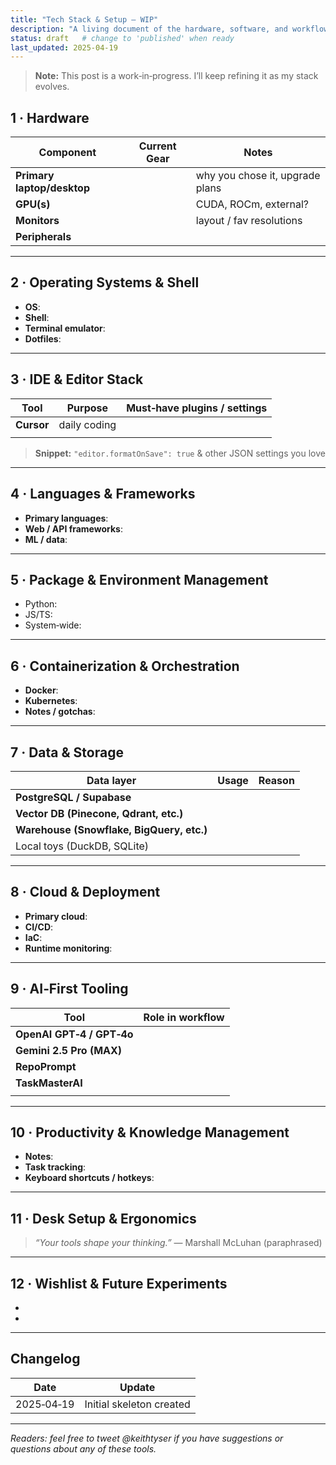 ```yaml
---
title: "Tech Stack & Setup — WIP"
description: "A living document of the hardware, software, and workflows that power my day‑to‑day as an AI/ML engineer."
status: draft   # change to 'published' when ready
last_updated: 2025‑04‑19
---
```


> **Note:** This post is a work‑in‑progress. I’ll keep refining it as my stack evolves.

## 1 · Hardware

| Component | Current Gear | Notes |
|-----------|--------------|-------|
| **Primary laptop/desktop** | <!-- TODO: model + specs --> | why you chose it, upgrade plans |
| **GPU(s)** | <!-- TODO --> | CUDA, ROCm, external? |
| **Monitors** | <!-- TODO --> | layout / fav resolutions |
| **Peripherals** | <!-- TODO: keyboard, mouse, mic, webcam --> |  |

---

## 2 · Operating Systems & Shell

- **OS**: <!-- TODO: macOS / Windows / Linux distro & version -->
- **Shell**: <!-- TODO: zsh / fish / PowerShell / etc. -->
- **Terminal emulator**: <!-- TODO: name + theme -->
- **Dotfiles**: <!-- TODO: link or brief description -->

---

## 3 · IDE & Editor Stack

| Tool | Purpose | Must‑have plugins / settings |
|------|---------|------------------------------|
| **Cursor** | daily coding | <!-- TODO --> |
| <!-- TODO: secondary editor (e.g., VS Code, Neovim) --> | | |

> **Snippet:** `"editor.formatOnSave": true` & other JSON settings you love

---

## 4 · Languages & Frameworks

- **Primary languages**: <!-- TODO -->
- **Web / API frameworks**: <!-- TODO: Next.js, FastAPI, etc. -->
- **ML / data**: <!-- TODO: PyTorch, TensorFlow, Lightning, etc. -->

---

## 5 · Package & Environment Management

- Python: <!-- TODO: conda / pyenv + Poetry / virtualenv -->
- JS/TS: <!-- TODO: npm / pnpm / yarn → why -->
- System‑wide: <!-- TODO: Homebrew, asdf, nix, etc. -->

---

## 6 · Containerization & Orchestration

- **Docker**: <!-- TODO: desktop vs CLI, compose files -->
- **Kubernetes**: <!-- TODO: local kind/minikube or cloud EKS/GKE -->
- **Notes / gotchas**: <!-- TODO -->

---

## 7 · Data & Storage

| Data layer | Usage | Reason |
|------------|-------|--------|
| **PostgreSQL / Supabase** | <!-- TODO --> | |
| **Vector DB (Pinecone, Qdrant, etc.)** | <!-- TODO --> | |
| **Warehouse (Snowflake, BigQuery, etc.)** | <!-- TODO --> | |
| Local toys (DuckDB, SQLite) | <!-- TODO --> | |

---

## 8 · Cloud & Deployment

- **Primary cloud**: <!-- TODO: AWS, GCP, Azure, Vercel, Render -->
- **CI/CD**: <!-- TODO: GitHub Actions config highlights -->
- **IaC**: <!-- TODO: Terraform, CDK, Pulumi -->
- **Runtime monitoring**: <!-- TODO: CloudWatch, Grafana, Sentry, etc. -->

---

## 9 · AI‑First Tooling

| Tool | Role in workflow |
|------|------------------|
| **OpenAI GPT‑4 / GPT‑4o** | <!-- TODO --> |
| **Gemini 2.5 Pro (MAX)** | <!-- TODO --> |
| **RepoPrompt** | <!-- TODO --> |
| **TaskMasterAI** | <!-- TODO --> |
| <!-- TODO: Copilot, Ollama, local GGUF, etc. --> | |

---

## 10 · Productivity & Knowledge Management

- **Notes**: <!-- TODO: Obsidian vault structure / plugins -->
- **Task tracking**: <!-- TODO: Linear, GitHub Projects, plain Markdown -->
- **Keyboard shortcuts / hotkeys**: <!-- TODO: your top 5 -->

---

## 11 · Desk Setup & Ergonomics

> *“Your tools shape your thinking.”* — Marshall McLuhan (paraphrased)

<!-- TODO: photo drop zone or bullet list about lighting, chair, standing desk, quirky gadgets -->

---

## 12 · Wishlist & Future Experiments

- <!-- TODO: e.g., building a homelab, picking up NixOS, trying Vector DB X -->
- <!-- TODO -->

---

## Changelog

| Date | Update |
|------|--------|
| 2025‑04‑19 | Initial skeleton created |

---

_Readers: feel free to tweet @keithtyser if you have suggestions or questions about any of these tools._
